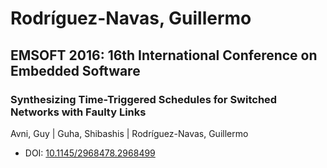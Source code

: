 # Rodríguez-Navas, Guillermo

## EMSOFT 2016: 16th International Conference on Embedded Software

### Synthesizing Time-Triggered Schedules for Switched Networks with Faulty Links
Avni, Guy | Guha, Shibashis | Rodríguez-Navas, Guillermo
* DOI: [10.1145/2968478.2968499](https://doi.org/10.1145/2968478.2968499)

